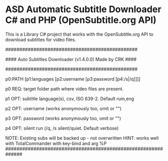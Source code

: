# ASD Automatic Subtitle Downloader C# and PHP (OpenSubtitle.org API)

This is a Library C# project that works with the OpenSubtitle.org API to download subtitles for video files.

###############################################

\#\#\#\#  Auto Subtitles Downloader  (v1.4.0.0)   Made by CRK \#\#\#\#

###############################################

p0:PATH [p1:languages [p2:username [p3:password [p4:/s|/q]]]]

p0 REQ: target folder path where video files are present.

p1 OPT: subtitle language(s), csv, ISO 639-2. Default rum,eng

p2 OPT: username (works anonymously too, omit or "")

p3 OPT: password (works anonymously too, omit or "")

p4 OPT: silent run (/q, /s silent/quiet. Default verbose)


NOTE: Existing subs will be backed up - not overwritten
HINT: works well with TotalCommander with key-bind and arg %P
##############################################################

